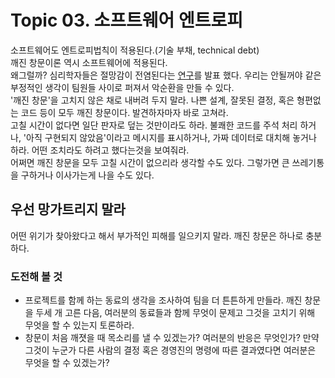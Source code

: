 # Topic 03. 소프트웨어 엔트로피
소프트웨어도 엔트로피법칙이 적용된다.(기술 부채, technical debt)  
깨진 창문이론 역시 소프트웨어에 적용된다.  
왜그럴까? 심리학자들은 절망감이 전염된다는 [연구](https://pubmed.ncbi.nlm.nih.gov/7932064/)를 발표 했다. 우리는 안될꺼야 같은 부정적인 생각이 팀원들 사이로 퍼져서 악순환을 만들 수 있다.  
'깨진 창문'을 고치지 않은 채로 내버려 두지 말라. 나쁜 설계, 잘못된 결정, 혹은 형편없는 코드 등이 모두 깨진 창문이다. 발견하자마자 바로 고쳐라.  
고칠 시간이 없다면 일단 판자로 덮는 것만이라도 하라. 불쾌한 코드를 주석 처리 하거나, '아직 구현되지 않았음'이라고 메시지를 표시하거나, 가짜 데이터로 대치해 놓거나 하라. 어떤 조치라도 하려고 했다는것을 보여줘라.  
어쩌면 깨진 창문을 모두 고칠 시간이 없으리라 생각할 수도 있다. 그렇가면 큰 쓰레기통을 구하거나 이사가는게 나을 수도 있다.  

## 우선 망가트리지 말라
어떤 위기가 찾아왔다고 해서 부가적인 피해를 일으키지 말라. 깨진 창문은 하나로 충분하다.  

### 도전해 볼 것
 - 프로젝트를 함께 하는 동료의 생각을 조사하여 팀을 더 튼튼하게 만들라. 깨진 창문을 두세 개 고른 다음, 여러분의 동료들과 함께 무엇이 문제고 그것을 고치기 위해 무엇을 할 수 있는지 토론하라.
 - 창문이 처음 깨졋을 때 목소리를 낼 수 있겠는가? 여러분의 반응은 무엇인가? 만약 그것이 누군가 다른 사람의 결정 혹은 경영진의 명령에 따른 결과였다면 여러분은 무엇을 할 수 있겠는가?

 